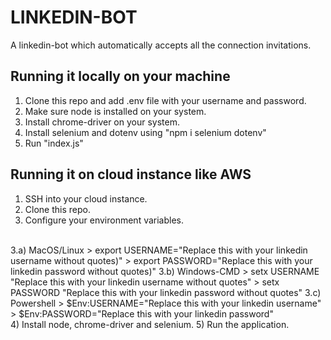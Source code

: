 # LINKEDIN-BOT
A linkedin-bot which automatically accepts all the connection invitations. 

## Running it locally on your machine
1) Clone this repo and add .env file with your username and password.
2) Make sure node is installed on your system.
3) Install chrome-driver on your system.
4) Install selenium and dotenv using "npm i selenium dotenv"
5) Run "index.js"

## Running it on cloud instance like AWS
1) SSH into your cloud instance.
2) Clone this repo.
3) Configure your environment variables.
<br />
    3.a) MacOS/Linux
        > export USERNAME="Replace this with your linkedin username without quotes)"
        > export PASSWORD="Replace this with your linkedin password without quotes)"
    3.b) Windows-CMD
        > setx USERNAME "Replace this with your linkedin username without quotes"
        > setx PASSWORD "Replace this with your linkedin password without quotes"
    3.c) Powershell
        > $Env:USERNAME="Replace this with your linkedin username"
        > $Env:PASSWORD="Replace this with your linkedin password"       
<br /> 
4) Install node, chrome-driver and selenium.
5) Run the application.
